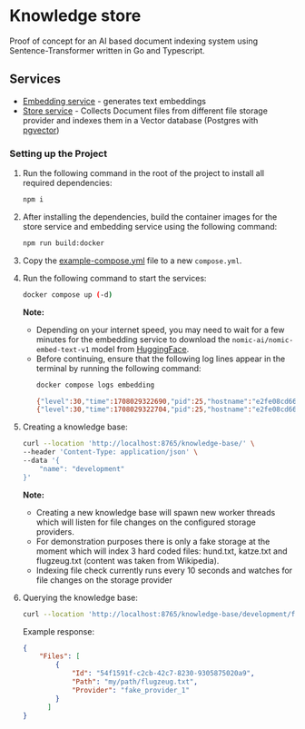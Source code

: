 # Knowledge store

Proof of concept for an AI based document indexing system using Sentence-Transformer written in Go and Typescript.

## Services
- [Embedding service](./apps/embedding) - generates text embeddings 
- [Store service](./apps/embedding) - Collects Document files from different file storage provider and indexes them in a Vector database (Postgres with [pgvector](https://github.com/pgvector/pgvector))

### Setting up the Project

1. Run the following command in the root of the project to install all required dependencies:

    ```bash
    npm i
    ```

2. After installing the dependencies, build the container images for the store service and embedding service using the following command:

    ```bash
    npm run build:docker
    ```

3. Copy the [example-compose.yml](example-compose.yml) file to a new `compose.yml`.

4. Run the following command to start the services:

    ```bash
    docker compose up (-d)
    ```

    **Note:**
    - Depending on your internet speed, you may need to wait for a few minutes for the embedding service to download the `nomic-ai/nomic-embed-text-v1` model from [HuggingFace](https://huggingface.co/nomic-ai/nomic-embed-text-v1).
    - Before continuing, ensure that the following log lines appear in the terminal by running the following command:
      ```bash
      docker compose logs embedding

      {"level":30,"time":1708029322690,"pid":25,"hostname":"e2fe08cd66ed","msg":"Loaded model nomic-ai/nomic-embed-text-v1"}
      {"level":30,"time":1708029322704,"pid":25,"hostname":"e2fe08cd66ed","msg":"Server listening at http://0.0.0.0:3000"}
      ```

5. Creating a knowledge base:
    ```bash
    curl --location 'http://localhost:8765/knowledge-base/' \
    --header 'Content-Type: application/json' \
    --data '{
        "name": "development"
    }'
    ```
    **Note:**
    - Creating a new knowledge base will spawn new worker threads which will listen for file changes on the configured storage providers.
    - For demonstration purposes there is only a fake storage at the moment which will index 3 hard coded files: hund.txt, katze.txt and flugzeug.txt (content was taken from Wikipedia).
    - Indexing file check currently runs every 10 seconds and watches for file changes on the storage provider

6. Querying the knowledge base:
    ```bash
    curl --location 'http://localhost:8765/knowledge-base/development/files?q=Was%20kann%20fliegen%3F'
    ```

    Example response:
    ```json
    {
        "Files": [
            {
                "Id": "54f1591f-c2cb-42c7-8230-9305875020a9",
                "Path": "my/path/flugzeug.txt",
                "Provider": "fake_provider_1"
            }
          ]
    }
    ```

